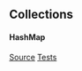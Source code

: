 ## Collections

#### HashMap
[Source](https://github.com/andreyJSE/JavaSE/tree/master/collections/src/main/java/com/epam/javase/hashmap)
[Tests](https://github.com/andreyJSE/JavaSE/tree/master/collections/src/test/java/com/epam/javase/hashmap)
